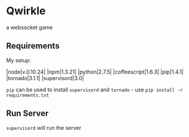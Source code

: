 # Qwirkle

a websocket game

## Requirements

My setup:

|node|v.0.10.24|
|npm|1.3.21|
|python|2.7.5|
|coffeescript|1.6.3|
|pip|1.4.1|
|tornado|3.1.1|
|supervisord|3.0|

`pip` can be used to install `supervisord` and `tornado` - use `pip install -r requirements.txt`

## Run Server

`supervisord` will run the server
